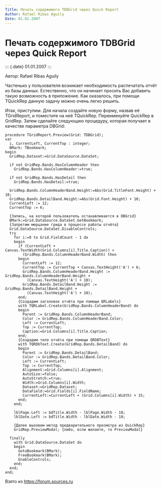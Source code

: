 ```yaml
---
Title: Печать содержимого TDBGrid через Quick Report
Author: Rafael Ribas Aguilу
Date: 01.01.2007
---
```



Печать содержимого TDBGrid через Quick Report
=============================================

::: {.date}
01.01.2007
:::

Автор: Rafael Ribas Aguilу

Частенько у пользователя возникает необходимость распечатать отчёт из
базы данных. Естественно, что он начинает просить Вас добавить такую
возможность в приложение. Как оказалось, при помощи TQuickRep данную
задачу можно очень легко решить.

Итак, приступим. Для начала создайте новую форму, назвав её TGridReport,
и поместите на неё TQuickRep. Переименуйте QuickRep в GridRep. Затем
сделайте следующию процедуру, которая получает в качестве параметра
DBGrid:

    procedure TGridReport.Preview(Grid: TDBGrid); 
    var 
      i, CurrentLeft, CurrentTop : integer; 
      BMark: TBookmark; 
    begin 
      GridRep.Dataset:=Grid.DataSource.DataSet; 
     
      if not GridRep.Bands.HasColumnHeader then 
        GridRep.Bands.HasColumnHeader:=true; 
     
      if not GridRep.Bands.HasDetail then 
        GridRep.Bands.HasDetail:=true; 
     
      GridRep.Bands.ColumnHeaderBand.Height:=Abs(Grid.TitleFont.Height) + 10; 
      GridRep.Bands.DetailBand.Height:=Abs(Grid.Font.Height) + 10; 
      CurrentLeft := 12; 
      CurrentTop := 6; 
     
      {Запись, на которой пользователь останавливается в DBGrid} 
      BMark:=Grid.DataSource.DataSet.GetBookmark; 
      {Запретим мерцание грида в процессе работы отчёта} 
      Grid.DataSource.DataSet.DisableControls; 
      try 
        for i:=0 to Grid.FieldCount - 1 do 
        begin 
          if (CurrentLeft + Canvas.TextWidth(Grid.Columns[i].Title.Caption)) > 
            (GridRep.Bands.ColumnHeaderBand.Width) then 
          begin 
            CurrentLeft := 12; 
            CurrentTop := CurrentTop + Canvas.TextHeight('A') + 6; 
            GridRep.Bands.ColumnHeaderBand.Height := GridRep.Bands.ColumnHeaderBand.Height + 
              (Canvas.TextHeight('A') + 10); 
            GridRep.Bands.DetailBand.Height := GridRep.Bands.DetailBand.Height + 
              (Canvas.TextHeight('A') + 10); 
          end; 
          {Создадим заголовок отчёта при помощи QRLabels} 
          with TQRLabel.Create(GridRep.Bands.ColumnHeaderBand) do 
          begin 
            Parent := GridRep.Bands.ColumnHeaderBand; 
            Color := GridRep.Bands.ColumnHeaderBand.Color; 
            Left := CurrentLeft; 
            Top := CurrentTop; 
            Caption:=Grid.Columns[i].Title.Caption; 
          end; 
          {Создадим тело отчёта при помощи QRDBText} 
          with TQRDbText.Create(GridRep.Bands.DetailBand) do 
          begin 
            Parent := GridRep.Bands.DetailBand; 
            Color := GridRep.Bands.DetailBand.Color; 
            Left := CurrentLeft; 
            Top := CurrentTop; 
            Alignment:=Grid.Columns[i].Alignment; 
            AutoSize:=false; 
            AutoStretch:=true; 
            Width:=Grid.Columns[i].Width; 
            Dataset:=GridRep.Dataset; 
            DataField:=Grid.Fields[i].FieldName; 
            CurrentLeft:=CurrentLeft + (Grid.Columns[i].Width) + 15; 
          end; 
        end; 
     
        lblPage.Left := bdTitle.Width - lblPage.Width - 10; 
        lblDate.Left := bdTitle.Width - lblDate.Width - 10; 
     
        {Далее вызовем метод предварительного просмотра из QuickRep} 
        GridRep.PreviewModal; {либо, если желаете, то PreviewModal} 
     
      finally 
        with Grid.DataSource.DataSet do 
        begin 
          GotoBookmark(BMark); 
          FreeBookmark(BMark); 
          EnableControls; 
        end; 
      end; 
    end; 

Взято из <https://forum.sources.ru>
